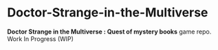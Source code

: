 # Doctor-Strange-in-the-Multiverse
**Doctor Strange in the Multiverse : Quest of mystery books** game repo. Work In Progress (WIP)
